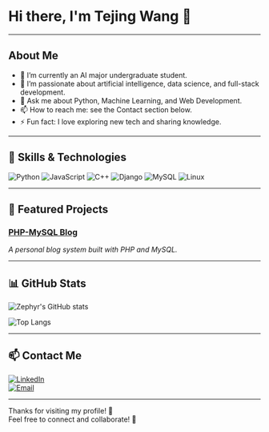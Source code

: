 # Hi there, I'm Tejing Wang 👋

---

## About Me

- 🔭 I’m currently an AI major undergraduate student.
- 🌱 I’m passionate about artificial intelligence, data science, and full-stack development.
- 💬 Ask me about Python, Machine Learning, and Web Development.
- 📫 How to reach me: see the Contact section below.
- ⚡ Fun fact: I love exploring new tech and sharing knowledge.

---

## 🚀 Skills & Technologies

![Python](https://img.shields.io/badge/Python-3776AB?style=flat-square&logo=python&logoColor=white)
![JavaScript](https://img.shields.io/badge/JavaScript-F7DF1E?style=flat-square&logo=javascript&logoColor=black)
![C++](https://img.shields.io/badge/C++-00599C?style=flat-square&logo=c%2B%2B&logoColor=white)
![Django](https://img.shields.io/badge/Django-092E20?style=flat-square&logo=django&logoColor=white)
![MySQL](https://img.shields.io/badge/MySQL-4479A1?style=flat-square&logo=mysql&logoColor=white)
![Linux](https://img.shields.io/badge/Linux-FCC624?style=flat-square&logo=linux&logoColor=black)

---

## 📂 Featured Projects

### [PHP-MySQL Blog](https://github.com/dank666/blog-php-mysql)  
*A personal blog system built with PHP and MySQL.*  

---

## 📊 GitHub Stats

![Zephyr's GitHub stats](https://github-readme-stats.vercel.app/api?username=dank666&show_icons=true&theme=radical)

![Top Langs](https://github-readme-stats.vercel.app/api/top-langs/?username=dank666&layout=compact&theme=radical)

---

## 📫 Contact Me

[![LinkedIn](https://img.shields.io/badge/LinkedIn-zephyr-blue?style=flat-square&logo=linkedin&logoColor=white)](https://www.linkedin.com/in/tejing-wang-3aa703341/?originalSubdomain=cn)  
[![Email](https://img.shields.io/badge/Email-YourEmail-blue?style=flat-square&logo=gmail&logoColor=white)](mailto:wtejing@gmail.com)  

---

Thanks for visiting my profile! 🌟  
Feel free to connect and collaborate! 🚀
